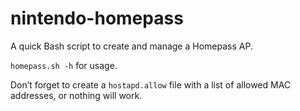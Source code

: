 # nintendo-homepass
A quick Bash script to create and manage a Homepass AP.

`homepass.sh -h` for usage.

Don’t forget to create a `hostapd.allow` file with a list of allowed MAC addresses, or nothing will work.
